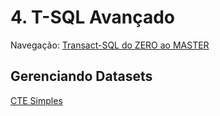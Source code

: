 # 4. T-SQL Avançado

Navegação:
[Transact-SQL do ZERO ao MASTER](/README.md)

## Gerenciando Datasets

[CTE Simples](./19_CTE_Simples/README.md)
